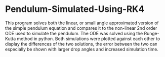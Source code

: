 # Pendulum-Simulated-Using-RK4

This program solves both the linear, or small angle approximated version of the simple pendulum equation and compares it to the non-linear 2nd order ODE used to simulate the pendulum. The ODE was solved using the Runge-Kutta method in python. Both simulations were plotted against each other to display the differences of the two solutions, the error between the two can especially be shown with larger drop angles and increased simulation time.
